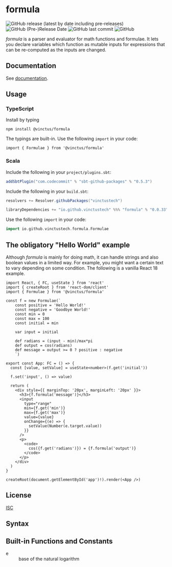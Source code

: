 formula
=======

![GitHub release (latest by date including pre-releases)](https://img.shields.io/github/v/release/vinctustech/formula?include_prereleases) ![GitHub (Pre-)Release Date](https://img.shields.io/github/release-date-pre/vinctustech/formula) ![GitHub last commit](https://img.shields.io/github/last-commit/vinctustech/formula) ![GitHub](https://img.shields.io/github/license/vinctustech/formula)

*formula* is a parser and evaluator for math functions and formulae. It lets you declare variables which function as mutable inputs for expressions that can be re-computed as the inputs are changed.

Documentation
-------------

See [documentation](https://vinctustech.github.io/formula/).

Usage
-----

### TypeScript

Install by typing

```shell
npm install @vinctus/formula
```

The typings are built-in. Use the following `import` in your code:

```
import { Formulae } from '@vinctus/formula'
```

### Scala

Include the following in your `project/plugins.sbt`:

```sbt
addSbtPlugin("com.codecommit" % "sbt-github-packages" % "0.5.3")
```

Include the following in your `build.sbt`:

```sbt
resolvers += Resolver.githubPackages("vinctustech")

libraryDependencies += "io.github.vinctustech" %%% "formula" % "0.0.33"
```

Use the following `import` in your code:

```scala
import io.github.vinctustech.formula.Formulae
```

The obligatory "Hello World" example
------------------------------------

Although *formula* is mainly for doing math, it can handle strings and also boolean values in a limited way. For example, you might want a certain text to vary depending on some condition. The following is a vanilla React 18 example.

```tsx
import React, { FC, useState } from 'react'
import { createRoot } from 'react-dom/client'
import { Formulae } from '@vinctus/formula'

const f = new Formulae(`
    const positive = 'Hello World!'
    const negative = 'Goodbye World!'
    const min = 0
    const max = 100
    const initial = min
    
    var input = initial
    
    def radians = (input - min)/max*pi
    def output = cos(radians)
    def message = output >= 0 ? positive : negative
    `)

export const App: FC = () => {
  const [value, setValue] = useState<number>(f.get('initial'))

  f.set('input', () => value)

  return (
    <div style={{ marginTop: '20px', marginLeft: '20px' }}>
      <h3>{f.formula('message')}</h3>
      <input
        type="range"
        min={f.get('min')}
        max={f.get('max')}
        value={value}
        onChange={(e) => {
          setValue(Number(e.target.value))
        }}
      />
      <p>
        <code>
          cos({f.get('radians')}) = {f.formula('output')}
        </code>
      </p>
    </div>
  )
}

createRoot(document.getElementById('app')!).render(<App />)
```

License
-------

[ISC](https://github.com/vinctustech/formula/blob/main/LICENSE)

Syntax
------

Built-in Functions and Constants
--------------------------------

<dl>
    <dt>e</dt>
    <dd>base of the natural logarithm</dd>
</dl>
